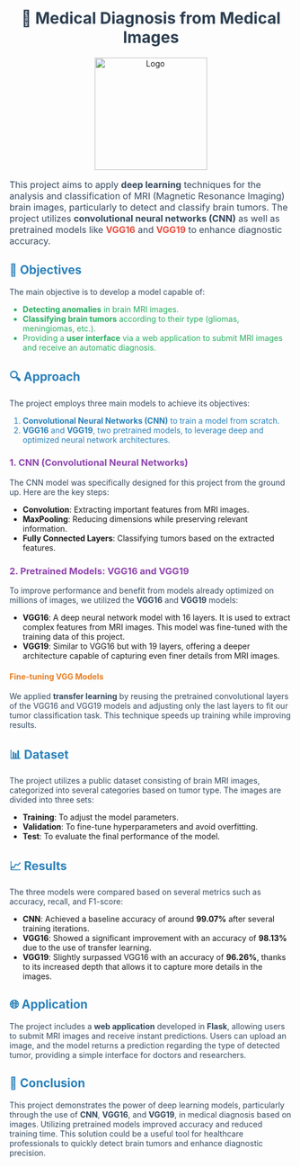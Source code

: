<div align="center">
    <h1 style="color: #2C3E50;">🔬 Medical Diagnosis from Medical Images</h1>
    <img src="https://example.com/your-logo.png" alt="Logo" width="200">
</div>

<p style="font-size: 16px; color: #34495E;">
    This project aims to apply <strong>deep learning</strong> techniques for the analysis and classification of MRI (Magnetic Resonance Imaging) brain images, particularly to detect and classify brain tumors. The project utilizes <strong>convolutional neural networks (CNN)</strong> as well as pretrained models like <strong style="color: #E74C3C;">VGG16</strong> and <strong style="color: #E74C3C;">VGG19</strong> to enhance diagnostic accuracy.
</p>

<h2 style="color: #2980B9;">🎯 Objectives</h2>

<p style="color: #34495E;">
    The main objective is to develop a model capable of:
</p>
<ul>
    <li style="color: #27AE60;"><strong>Detecting anomalies</strong> in brain MRI images.</li>
    <li style="color: #27AE60;"><strong>Classifying brain tumors</strong> according to their type (gliomas, meningiomas, etc.).</li>
    <li style="color: #27AE60;">Providing a <strong>user interface</strong> via a web application to submit MRI images and receive an automatic diagnosis.</li>
</ul>

<h2 style="color: #2980B9;">🔍 Approach</h2>

<p style="color: #34495E;">
    The project employs three main models to achieve its objectives:
</p>
<ol>
    <li style="color: #2980B9;"><strong>Convolutional Neural Networks (CNN)</strong> to train a model from scratch.</li>
    <li style="color: #2980B9;"><strong>VGG16</strong> and <strong>VGG19</strong>, two pretrained models, to leverage deep and optimized neural network architectures.</li>
</ol>

<h3 style="color: #8E44AD;">1. CNN (Convolutional Neural Networks)</h3>
<p style="color: #34495E;">
    The CNN model was specifically designed for this project from the ground up. Here are the key steps:
</p>
<ul>
    <li><strong>Convolution</strong>: Extracting important features from MRI images.</li>
    <li><strong>MaxPooling</strong>: Reducing dimensions while preserving relevant information.</li>
    <li><strong>Fully Connected Layers</strong>: Classifying tumors based on the extracted features.</li>
</ul>

<h3 style="color: #8E44AD;">2. Pretrained Models: VGG16 and VGG19</h3>
<p style="color: #34495E;">
    To improve performance and benefit from models already optimized on millions of images, we utilized the <strong>VGG16</strong> and <strong>VGG19</strong> models:
</p>
<ul>
    <li><strong>VGG16</strong>: A deep neural network model with 16 layers. It is used to extract complex features from MRI images. This model was fine-tuned with the training data of this project.</li>
    <li><strong>VGG19</strong>: Similar to VGG16 but with 19 layers, offering a deeper architecture capable of capturing even finer details from MRI images.</li>
</ul>

<h4 style="color: #E67E22;">Fine-tuning VGG Models</h4>
<p style="color: #34495E;">
    We applied <strong>transfer learning</strong> by reusing the pretrained convolutional layers of the VGG16 and VGG19 models and adjusting only the last layers to fit our tumor classification task. This technique speeds up training while improving results.
</p>

<h2 style="color: #2980B9;">📊 Dataset</h2>
<p style="color: #34495E;">
    The project utilizes a public dataset consisting of brain MRI images, categorized into several categories based on tumor type. The images are divided into three sets:
</p>
<ul>
    <li><strong>Training</strong>: To adjust the model parameters.</li>
    <li><strong>Validation</strong>: To fine-tune hyperparameters and avoid overfitting.</li>
    <li><strong>Test</strong>: To evaluate the final performance of the model.</li>
</ul>

<h2 style="color: #2980B9;">📈 Results</h2>
<p style="color: #34495E;">
    The three models were compared based on several metrics such as accuracy, recall, and F1-score:
</p>
<ul>
    <li><strong>CNN</strong>: Achieved a baseline accuracy of around <strong>99.07%</strong> after several training iterations.</li>
    <li><strong>VGG16</strong>: Showed a significant improvement with an accuracy of <strong>98.13%</strong> due to the use of transfer learning.</li>
    <li><strong>VGG19</strong>: Slightly surpassed VGG16 with an accuracy of <strong>96.26%</strong>, thanks to its increased depth that allows it to capture more details in the images.</li>
</ul>

<h2 style="color: #2980B9;">🌐 Application</h2>
<p style="color: #34495E;">
    The project includes a <strong>web application</strong> developed in <strong>Flask</strong>, allowing users to submit MRI images and receive instant predictions. Users can upload an image, and the model returns a prediction regarding the type of detected tumor, providing a simple interface for doctors and researchers.
</p>

<h2 style="color: #2980B9;">📝 Conclusion</h2>
<p style="color: #34495E;">
    This project demonstrates the power of deep learning models, particularly through the use of <strong>CNN</strong>, <strong>VGG16</strong>, and <strong>VGG19</strong>, in medical diagnosis based on images. Utilizing pretrained models improved accuracy and reduced training time. This solution could be a useful tool for healthcare professionals to quickly detect brain tumors and enhance diagnostic precision.
</p>

